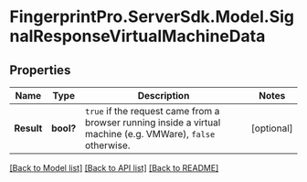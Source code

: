 # FingerprintPro.ServerSdk.Model.SignalResponseVirtualMachineData
## Properties

Name | Type | Description | Notes
------------ | ------------- | ------------- | -------------
**Result** | **bool?** | `true` if the request came from a browser running inside a virtual machine (e.g. VMWare), `false` otherwise.  | [optional] 

[[Back to Model list]](../README.md#documentation-for-models) [[Back to API list]](../README.md#documentation-for-api-endpoints) [[Back to README]](../README.md)

